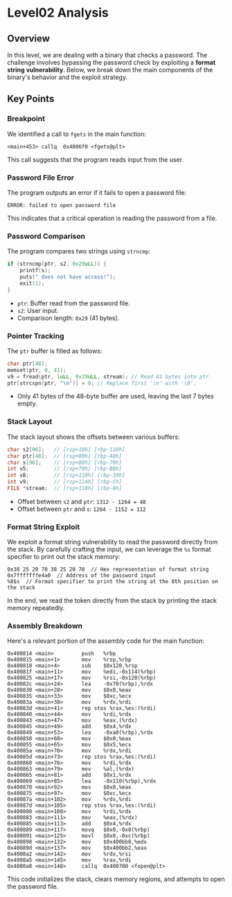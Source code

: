 # Level02 Analysis

## Overview

In this level, we are dealing with a binary that checks a password. The challenge involves bypassing the password check by exploiting a **format string vulnerability**. Below, we break down the main components of the binary's behavior and the exploit strategy.

## Key Points

### Breakpoint
We identified a call to `fgets` in the main function:
```
<main+453> callq  0x4006f0 <fgets@plt>
```
This call suggests that the program reads input from the user.

### Password File Error
The program outputs an error if it fails to open a password file:
```
ERROR: failed to open password file
```
This indicates that a critical operation is reading the password from a file.

### Password Comparison
The program compares two strings using `strncmp`:
```c
if (strncmp(ptr, s2, 0x29uLL)) {
    printf(s);
    puts(" does not have access!");
    exit(1);
}
```
- `ptr`: Buffer read from the password file.
- `s2`: User input.
- Comparison length: `0x29` (41 bytes).

### Pointer Tracking
The `ptr` buffer is filled as follows:
```C
char ptr[48];
memset(ptr, 0, 41);
v9 = fread(ptr, 1uLL, 0x29uLL, stream); // Read 41 bytes into ptr.
ptr[strcspn(ptr, "\n")] = 0; // Replace first '\n' with '\0'.
```
- Only 41 bytes of the 48-byte buffer are used, leaving the last 7 bytes empty.

### Stack Layout
The stack layout shows the offsets between various buffers:
```C
char s2[96];   // [rsp+10h] [rbp-110h]
char ptr[48];  // [rsp+80h] [rbp-A0h]
char s[96];    // [rsp+B0h] [rbp-70h]
int v5;        // [rsp+70h] [rbp-B0h]
int v8;        // [rsp+110h] [rbp-10h]
int v9;        // [rsp+114h] [rbp-Ch]
FILE *stream;  // [rsp+118h] [rbp-8h]
```
- Offset between `s2` and `ptr`: `1312 - 1264 = 48`
- Offset between `ptr` and `s`: `1264 - 1152 = 112`

### Format String Exploit
We exploit a format string vulnerability to read the password directly from the stack. By carefully crafting the input, we can leverage the `%s` format specifier to print out the stack memory:
```
0x38 25 20 70 38 25 20 70  // Hex representation of format string
0x7fffffffe4a0  // Address of the password input
%8$s  // Format specifier to print the string at the 8th position on the stack
```
In the end, we read the token directly from the stack by printing the stack memory repeatedly.

### Assembly Breakdown
Here's a relevant portion of the assembly code for the main function:
```
0x400814 <main>         push   %rbp
0x400815 <main+1>       mov    %rsp,%rbp
0x400818 <main+4>       sub    $0x120,%rsp
0x40081f <main+11>      mov    %edi,-0x114(%rbp)
0x400825 <main+17>      mov    %rsi,-0x120(%rbp)
0x40082c <main+24>      lea    -0x70(%rbp),%rdx
0x400830 <main+28>      mov    $0x0,%eax
0x400835 <main+33>      mov    $0xc,%ecx
0x40083a <main+38>      mov    %rdx,%rdi
0x40083d <main+41>      rep stos %rax,%es:(%rdi)
0x400840 <main+44>      mov    %rdi,%rdx
0x400843 <main+47>      mov    %eax,(%rdx)
0x400845 <main+49>      add    $0x4,%rdx
0x400849 <main+53>      lea    -0xa0(%rbp),%rdx
0x400850 <main+60>      mov    $0x0,%eax
0x400855 <main+65>      mov    $0x5,%ecx
0x40085a <main+70>      mov    %rdx,%rdi
0x40085d <main+73>      rep stos %rax,%es:(%rdi)
0x400860 <main+76>      mov    %rdi,%rdx
0x400863 <main+79>      mov    %al,(%rdx)
0x400865 <main+81>      add    $0x1,%rdx
0x400869 <main+85>      lea    -0x110(%rbp),%rdx
0x400870 <main+92>      mov    $0x0,%eax
0x400875 <main+97>      mov    $0xc,%ecx
0x40087a <main+102>     mov    %rdx,%rdi
0x40087d <main+105>     rep stos %rax,%es:(%rdi)
0x400880 <main+108>     mov    %rdi,%rdx
0x400883 <main+111>     mov    %eax,(%rdx)
0x400885 <main+113>     add    $0x4,%rdx
0x400889 <main+117>     movq   $0x0,-0x8(%rbp)
0x400891 <main+125>     movl   $0x0,-0xc(%rbp)
0x400898 <main+132>     mov    $0x400bb0,%edx
0x40089d <main+137>     mov    $0x400bb2,%eax
0x4008a2 <main+142>     mov    %rdx,%rsi
0x4008a5 <main+145>     mov    %rax,%rdi
0x4008a8 <main+148>     callq  0x400700 <fopen@plt>
```
This code initializes the stack, clears memory regions, and attempts to open the password file.
